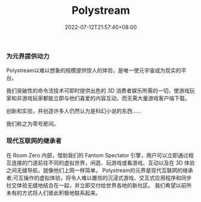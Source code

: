 ﻿---
weight: 
title: "Polystream"
description: "Polystream"
date: 2022-07-12T21:57:40+08:00
lastmod: 2022-07-12T16:45:40+08:00
draft: false
authors: ["MineW"]
featuredImage: "246.png"
link: "https://polystream.com/"
tags: ["Polystream","基础设施"]
categories: ["navigation"]
navigation: ["基础设施"]
lightgallery: true
toc: true
pinned: false
recommend: false
recommend1: false
---
### **为元界提供动力**

Polystream以难以想象的规模提供惊人的体验，是唯一使元宇宙成为现实的平台。

我们突破性的命令流技术可即时提供出色的 3D 消费者娱乐所需的一切，使游戏玩家和非游戏玩家都能立即与他们喜爱的内容互动，而无需大量游戏客户端下载。

创新和实验，并创造许多人仍然认为是科幻小说的东西......

我们称之为零号房间。 

### 现代互联网的继承者
在 Room Zero 内部，借助我们的 Fantom Spectator 引擎，用户可以立即通过相互连接的门道前往不同的虚拟世界，闲逛、玩游戏或看游戏、互动以及在 3D 体验之间无缝导航，就像他们上网一样简单。
Polystream的元界是现代互联网的继承者;可互操作的虚拟体验，将令人难以置信的沉浸式游戏、交互式应用程序和同步社交体验无缝地结合在一起，并立即交付给世界各地的新社区。
我们希望以前所未有的方式将人们彼此积极地联系起来。